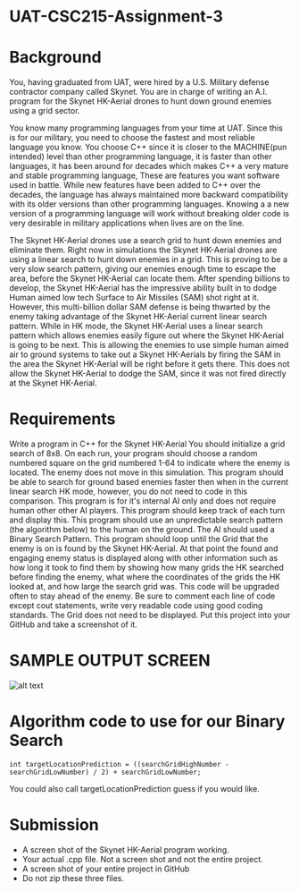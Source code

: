 # UAT-CSC215-Assignment-3

# Background
You, having graduated from UAT, were hired by a U.S. Military defense contractor company called Skynet. You are in charge of writing an A.I. program for the Skynet HK-Aerial drones to hunt down ground enemies using a grid sector.

You know many programming languages from your time at UAT. Since this is for our military, you need to choose the fastest and most reliable language you know. You choose C++ since it is closer to the MACHINE(pun intended)  level than other programming language, it is faster than other languages, it has been around for decades which makes C++ a very mature and stable programming language, These are features you want software used in battle. While new features have been added to C++ over the decades, the language has always maintained more backward compatibility with its older versions than other programming languages. Knowing a a new version of a programming language will work without breaking older code is very desirable in military applications when lives are on the line.

The Skynet HK-Aerial drones use a search grid to hunt down enemies and eliminate them.  Right now in simulations the Skynet HK-Aerial drones are using a linear search to hunt down enemies in a grid. This is proving to be a very slow search pattern, giving our enemies enough time to escape the area, before the Skynet HK-Aerial can locate them.  After spending billions to develop, the Skynet HK-Aerial has the impressive ability built in to dodge Human aimed low tech Surface to Air Missiles (SAM) shot right at it. However, this multi-billion dollar SAM defense is being thwarted by the enemy taking advantage of the Skynet HK-Aerial current linear search pattern.  While in HK mode, the Skynet HK-Aerial uses a linear search pattern which allows enemies easily figure out where the Skynet HK-Aerial is going to be next. This is allowing the enemies to use simple human aimed air to ground systems to take out a Skynet HK-Aerials by firing the SAM in the area the Skynet HK-Aerial will be right before it gets there. This does not allow the Skynet HK-Aerial to dodge the SAM, since it was not fired directly at the Skynet HK-Aerial. 

# Requirements
Write a program in C++ for the Skynet HK-Aerial
You should initialize a grid search of 8x8.
On each run, your program should choose a random numbered square on the grid numbered 1-64 to indicate where the enemy is located.
The enemy does not move in this simulation.
This program should be able to search for ground based enemies faster then when in the current linear search HK mode, however, you do not need to code in this comparison.
This program is for it's internal AI only and does not require human other other AI players.
This program should keep track of each turn and display this.
This program should use an unpredictable search pattern (the algorithm below) to the human on the ground.
The AI should used a Binary Search Pattern.
This program should loop until the Grid that the enemy is on is found by the Skynet HK-Aerial. At that point the found and engaging enemy status is displayed along with other information such as how long it took to find them by showing how many grids the HK searched before finding the enemy, what where the coordinates of the grids the HK looked at, and how large the search grid was. 
This code will be upgraded often to stay ahead of the enemy. Be sure to comment each line of code except cout statements, write very readable code using good coding standards.
The Grid does not need to be displayed.
Put this project into your GitHub and take a screenshot of it.
# SAMPLE OUTPUT SCREEN
![alt text](https://uat.instructure.com/courses/1968/files/221455/preview?verifier=U20YROddANg3Z1MeYgilHoxkgVl0oV4jd3MJcUiq)
# Algorithm code to use for our Binary Search
```
int targetLocationPrediction = ((searchGridHighNumber - searchGridLowNumber) / 2) + searchGridLowNumber;
```
You could also call targetLocationPrediction guess if you would like. 
# Submission
* A screen shot of the Skynet HK-Aerial program working.
* Your actual .cpp file. Not a screen shot and not the entire project.
* A screen shot of your entire project in GitHub
* Do not zip these three files.

